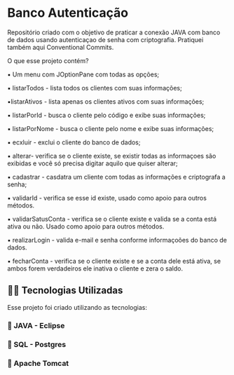 # Banco Autenticação

Repositório criado com o objetivo de praticar a conexão JAVA com banco de dados usando autenticaçao de senha com criptografia. 
Pratiquei também aqui Conventional Commits. 

O que esse projeto contém? 

▪️ Um menu com JOptionPane com todas as opções; 

▪️ listarTodos - lista todos os clientes com suas informações;

▪️listarAtivos - lista apenas os clientes ativos com suas informações;

▪️ listarPorId - busca o cliente pelo código e exibe suas informações;

▪️ listarPorNome - busca o cliente pelo nome e exibe suas informações; 

▪️ ecxluir - exclui o cliente do banco de dados;

▪️ alterar- verifica se o cliente existe, se existir todas as informaçoes são exibidas e você só precisa digitar aquilo que quiser alterar; 

▪️ cadastrar - casdatra um cliente com todas as informações e criptografa a senha;

▪️ validarId - verifica se esse id existe, usado como apoio para outros métodos. 

▪️ validarSatusConta - verifica se o cliente existe e valida se a conta está ativa ou não. Usado como apoio para outros métodos. 

▪️ realizarLogin - valida e-mail e senha conforme informaçoões do banco de dados. 

▪️ fecharConta - verifica se o cliente existe e se a conta dele está ativa, se ambos forem verdadeiros ele inativa o cliente e zera o saldo. 


## 👨‍💻️ Tecnologias Utilizadas
Esse projeto foi criado utilizando as tecnologias:
### :small_blue_diamond: JAVA - Eclipse
### :small_blue_diamond: SQL - Postgres
### :small_blue_diamond: Apache Tomcat

